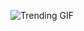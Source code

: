 
<!-- GIF_SECTION -->
![Trending GIF](https://media3.giphy.com/media/v1.Y2lkPThiYjIxNzcyd21wbnV5YjVmeXViYWU0YnpycWFhMWt4YnR1amJmbng5bTJ5aTZyeSZlcD12MV9naWZzX3NlYXJjaCZjdD1n/YYKoJL28YtscdUTGWA/giphy.gif)
<!-- END_GIF_SECTION -->
